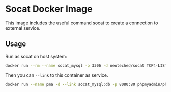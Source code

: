 # Socat Docker Image

This image includes the useful command socat to create a connection to external service.

## Usage

Run as socat on host system:

```bash
docker run --rm --name socat_mysql -p 3306 -d neoteched/socat TCP4-LISTEN:3306,reuseaddr,fork TCP-CONNECT:the-real-mysql-host:3306
```

Then you can `--link` to this container as service.

```bash
docker run --name pma -d --link socat_mysql:db -p 8080:80 phpmyadmin/phpmyadmin
```

